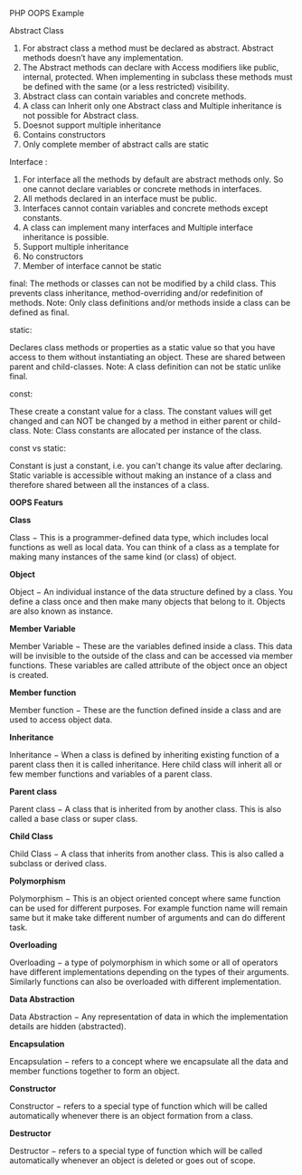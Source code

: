 PHP OOPS Example

Abstract Class
1. For abstract class a method must be declared as abstract. Abstract methods doesn’t have any implementation.
2. The Abstract methods can declare with Access modifiers like public, internal, protected. When implementing in subclass these methods must be defined with the same (or a less restricted) visibility.
3. Abstract class can contain variables and concrete methods.
4. A class can Inherit only one Abstract class and Multiple inheritance is not possible for Abstract class.
5. Doesnot support multiple inheritance
6. Contains constructors 
7. Only complete member of abstract calls are static



Interface :
1. For interface all the methods by default are abstract methods only. So one cannot declare variables or concrete methods in interfaces.
2. All methods declared in an interface must be public.
3. Interfaces cannot contain variables and concrete methods except constants.
4. A class can implement many interfaces and Multiple interface inheritance is possible.
5. Support multiple inheritance
6. No constructors 
7. Member of interface cannot be static

final:
The methods or classes can not be modified by a child class. This prevents class inheritance, method-overriding and/or redefinition of methods.
Note:  Only class definitions and/or methods inside a class can be defined as final.

static:

Declares class methods or properties as a static value so that you have access to them without instantiating an object. These are shared between parent and child-classes.
Note:  A class definition can not be static unlike final.

const:

These create a constant value for a class. The constant values will get changed and can NOT be changed by a method in either parent or child-class.
Note: Class constants are allocated per instance of the class.

const vs static:

Constant is just a constant, i.e. you can't change its value after declaring.
Static variable is accessible without making an instance of a class and therefore shared between all the instances of a class.

**OOPS Featurs**

**Class**

Class − This is a programmer-defined data type, which includes local functions as well as local data. You can think of a class as a template for making many instances of the same kind (or class) of object.

**Object**

Object − An individual instance of the data structure defined by a class. You define a class once and then make many objects that belong to it. Objects are also known as instance.

**Member Variable**

Member Variable − These are the variables defined inside a class. This data will be invisible to the outside of the class and can be accessed via member functions. These variables are called attribute of the object once an object is created.

**Member function**

Member function − These are the function defined inside a class and are used to access object data.

**Inheritance**

Inheritance − When a class is defined by inheriting existing function of a parent class then it is called inheritance. Here child class will inherit all or few member functions and variables of a parent class.

**Parent class**

Parent class − A class that is inherited from by another class. This is also called a base class or super class.

**Child Class**

Child Class − A class that inherits from another class. This is also called a subclass or derived class.

**Polymorphism**

Polymorphism − This is an object oriented concept where same function can be used for different purposes. For example function name will remain same but it make take different number of arguments and can do different task.

**Overloading**

Overloading − a type of polymorphism in which some or all of operators have different implementations depending on the types of their arguments. Similarly functions can also be overloaded with different implementation.

**Data Abstraction**

Data Abstraction − Any representation of data in which the implementation details are hidden (abstracted).

**Encapsulation**

Encapsulation − refers to a concept where we encapsulate all the data and member functions together to form an object.

**Constructor**

Constructor − refers to a special type of function which will be called automatically whenever there is an object formation from a class.

**Destructor**

Destructor − refers to a special type of function which will be called automatically whenever an object is deleted or goes out of scope.

